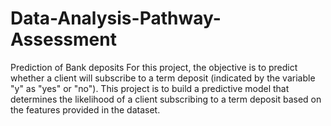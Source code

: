 # Data-Analysis-Pathway-Assessment

Prediction of Bank deposits
For this project, the objective is to predict whether a client will subscribe to a term deposit (indicated by the variable "y" as "yes" or "no"). This project is to build a predictive model that determines the likelihood of a client subscribing to a term deposit based on the features provided in the dataset. 

 